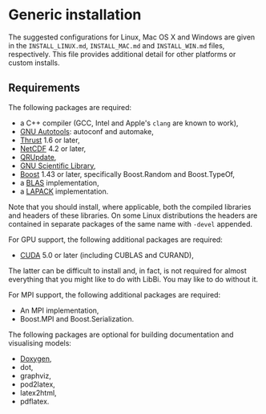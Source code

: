 # Generic installation

The suggested configurations for Linux, Mac OS X and Windows are given
in the `INSTALL_LINUX.md`, `INSTALL_MAC.md` and `INSTALL_WIN.md`
files, respectively. This file provides additional detail for other
platforms or custom installs.

## Requirements

The following packages are required:

  * a C++ compiler (GCC, Intel and Apple's `clang` are known to work),
  * [GNU Autotools](http://www.gnu.org/software/): autoconf and automake,
  * [Thrust](http://thrust.github.com) 1.6 or later,
  * [NetCDF](http://www.unidata.ucar.edu/software/netcdf/) 4.2 or later,
  * [QRUpdate](http://qrupdate.sourceforge.net),
  * [GNU Scientific Library](http://www.gnu.org/software/gsl/),
  * [Boost](http://www.boost.org) 1.43 or later, specifically
    Boost.Random and Boost.TypeOf,
  * a [BLAS](http://www.netlib.org/blas/) implementation,
  * a [LAPACK](www.netlib.org/lapack/) implementation.

Note that you should install, where applicable, both the compiled
libraries and headers of these libraries. On some Linux distributions
the headers are contained in separate packages of the same name with
`-devel` appended.

For GPU support, the following additional packages are required:

  * [CUDA](http://www.nvidia.com/cuda) 5.0 or later (including CUBLAS and
    CURAND),

The latter can be difficult to install and, in fact, is not required
for almost everything that you might like to do with LibBi. You may
like to do without it.

For MPI support, the following additional packages are required:

  * An MPI implementation,
  * Boost.MPI and Boost.Serialization.

The following packages are optional for building documentation and
visualising models:

  * [Doxygen](http://www.doxygen.org),
  * dot,
  * graphviz,
  * pod2latex,
  * latex2html,
  * pdflatex.
